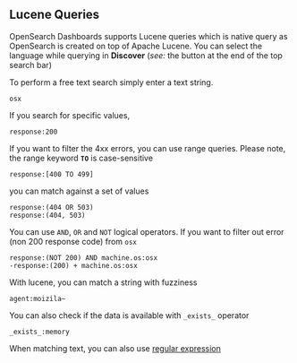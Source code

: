 ## Lucene Queries
OpenSearch Dashboards supports Lucene queries which is native query as OpenSearch is created on
top of Apache Lucene. You can select the language while querying in **Discover** (_see:_ the button at the end of the
top search bar)

To perform a free text search simply enter a text string. 

```lucene
osx
```
If you search for specific values,
```lucene
response:200
```
If you want to filter the 4xx errors, you can use range queries. Please note, the range keyword 
**`TO`** is case-sensitive

```lucene
response:[400 TO 499]
```
you can match against a set of values
```lucene
response:(404 OR 503)
response:(404, 503)
```
You can use `AND`, `OR` and `NOT` logical operators. If you want to filter out error (non 200 response code)
from `osx`

```lucene
response:(NOT 200) AND machine.os:osx
-response:(200) + machine.os:osx
```
With lucene, you can match a string with fuzziness

```lucene
agent:moizila~
```
You can also check if the data is available with `_exists_` operator
```lucene
_exists_:memory
```

When matching text, you can also use [regular expression](https://www.elastic.co/guide/en/elasticsearch/reference/8.5/regexp-syntax.html)
